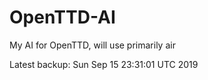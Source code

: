 # OpenTTD-AI
My AI for OpenTTD, will use primarily air

Latest backup: Sun Sep 15 23:31:01 UTC 2019

